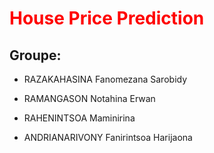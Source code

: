 <h1 style="color:red">House Price Prediction </h1>


<h2>Groupe: </h2>

* RAZAKAHASINA Fanomezana Sarobidy

*   RAMANGASON Notahina Erwan

*   RAHENINTSOA Maminirina

* ANDRIANARIVONY Fanirintsoa Harijaona